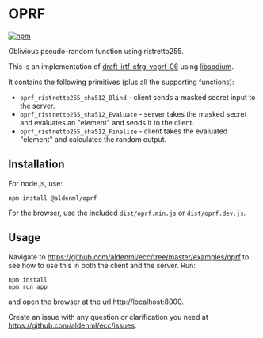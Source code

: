 # OPRF

[![npm](https://img.shields.io/npm/v/@aldenml/oprf)](https://www.npmjs.com/package/@aldenml/oprf)

Oblivious pseudo-random function using ristretto255.

This is an implementation of [draft-irtf-cfrg-voprf-06](https://datatracker.ietf.org/doc/html/draft-irtf-cfrg-voprf-06)
using [libsodium](https://doc.libsodium.org).

It contains the following primitives (plus all the supporting functions):

- `oprf_ristretto255_sha512_Blind` - client sends a masked secret input to the server.
- `oprf_ristretto255_sha512_Evaluate` - server takes the masked secret and evaluates an "element" and sends it to the client.
- `oprf_ristretto255_sha512_Finalize` - client takes the evaluated "element" and calculates the random output.

## Installation

For node.js, use:
```
npm install @aldenml/oprf
```
For the browser, use the included `dist/oprf.min.js` or `dist/oprf.dev.js`.

## Usage

Navigate to https://github.com/aldenml/ecc/tree/master/examples/oprf to see
how to use this in both the client and the server. Run:
```
npm install
npm run app
```
and open the browser at the url http://localhost:8000.

Create an issue with any question or clarification you need at https://github.com/aldenml/ecc/issues.
